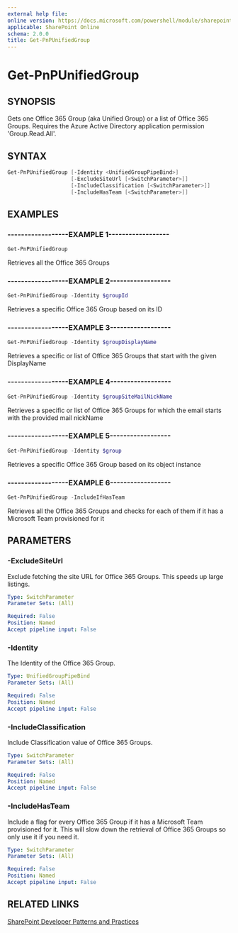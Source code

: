 ```yaml
---
external help file:
online version: https://docs.microsoft.com/powershell/module/sharepoint-pnp/get-pnpunifiedgroup
applicable: SharePoint Online
schema: 2.0.0
title: Get-PnPUnifiedGroup
---
```


# Get-PnPUnifiedGroup

## SYNOPSIS
Gets one Office 365 Group (aka Unified Group) or a list of Office 365 Groups. Requires the Azure Active Directory application permission 'Group.Read.All'.

## SYNTAX 

```powershell
Get-PnPUnifiedGroup [-Identity <UnifiedGroupPipeBind>]
                    [-ExcludeSiteUrl [<SwitchParameter>]]
                    [-IncludeClassification [<SwitchParameter>]]
                    [-IncludeHasTeam [<SwitchParameter>]]
```

## EXAMPLES

### ------------------EXAMPLE 1------------------
```powershell
Get-PnPUnifiedGroup
```

Retrieves all the Office 365 Groups

### ------------------EXAMPLE 2------------------
```powershell
Get-PnPUnifiedGroup -Identity $groupId
```

Retrieves a specific Office 365 Group based on its ID

### ------------------EXAMPLE 3------------------
```powershell
Get-PnPUnifiedGroup -Identity $groupDisplayName
```

Retrieves a specific or list of Office 365 Groups that start with the given DisplayName

### ------------------EXAMPLE 4------------------
```powershell
Get-PnPUnifiedGroup -Identity $groupSiteMailNickName
```

Retrieves a specific or list of Office 365 Groups for which the email starts with the provided mail nickName

### ------------------EXAMPLE 5------------------
```powershell
Get-PnPUnifiedGroup -Identity $group
```

Retrieves a specific Office 365 Group based on its object instance

### ------------------EXAMPLE 6------------------
```powershell
Get-PnPUnifiedGroup -IncludeIfHasTeam
```

Retrieves all the Office 365 Groups and checks for each of them if it has a Microsoft Team provisioned for it

## PARAMETERS

### -ExcludeSiteUrl
Exclude fetching the site URL for Office 365 Groups. This speeds up large listings.

```yaml
Type: SwitchParameter
Parameter Sets: (All)

Required: False
Position: Named
Accept pipeline input: False
```

### -Identity
The Identity of the Office 365 Group.

```yaml
Type: UnifiedGroupPipeBind
Parameter Sets: (All)

Required: False
Position: Named
Accept pipeline input: False
```

### -IncludeClassification
Include Classification value of Office 365 Groups.

```yaml
Type: SwitchParameter
Parameter Sets: (All)

Required: False
Position: Named
Accept pipeline input: False
```

### -IncludeHasTeam
Include a flag for every Office 365 Group if it has a Microsoft Team provisioned for it. This will slow down the retrieval of Office 365 Groups so only use it if you need it.

```yaml
Type: SwitchParameter
Parameter Sets: (All)

Required: False
Position: Named
Accept pipeline input: False
```

## RELATED LINKS

[SharePoint Developer Patterns and Practices](https://aka.ms/sppnp)
